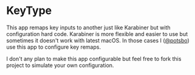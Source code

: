 # KeyType

This app remaps key inputs to another just like Karabiner but with configuration hard code.
Karabiner is more flexible and easier to use but sometimes it doesn't work with latest macOS.
In those cases I ([@potsbo](https://github.com/potsbo)) use this app to configure key remaps.

I don't any plan to make this app configurable but feel free to fork this project to simulate your own configuration.
